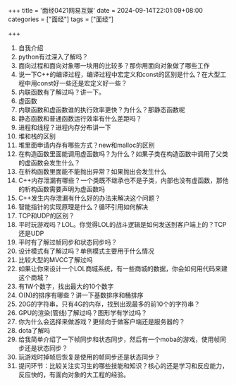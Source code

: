 +++
title = '面经0421网易互娱'
date = 2024-09-14T22:01:09+08:00
categories = ["面经"] 
tags = ["面经"]

+++




1.  自我介绍
2.  python有过深入了解吗？
3.  面向过程和面向对象哪一块用的比较多？那你用面向对象做了哪些工作
4.  说一下C++的编译过程，编译过程中宏定义和const的区别是什么？在大型工程中用const好一些还是宏定义好一些？
5.  内联函数有了解过吗？讲一下。
6.  虚函数
7.  内联函数和虚函数谁的执行效率更快？为什么？那静态函数呢
8.  静态函数和普通函数运行效率有什么差距吗？
9.  进程和线程？进程内存分布讲一下
10.  堆和栈的区别
11.  堆里面申请内存有哪些方式？new和malloc的区别
12.  在构造函数里面能调用虚函数吗？为什么？如果子类在构造函数中调用了父类的虚函数会发生什么？
13.  在析构函数里面能不能抛出异常？如果抛出会发生什么
14.  C++内存泄漏有哪些？一个类既不继承也不是子类，内部也没有虚函数，那他的析构函数需要声明为虚函数吗
15.  C++发生内存泄漏有什么好的办法来解决这个问题？
16.  智能指针的实现原理是什么？循环引用如何解决
17.  TCP和UDP的区别？
18.  平时玩游戏吗？LOL。你觉得LOL的战斗逻辑是如何发送到客户端上的？TCP还是UDP
19.  平时有了解过帧同步和状态同步吗？
20.  设计模式有了解过吗？单例模式主要用于什么情况
21.  比较大型的MVCC了解过吗
22.  如果让你来设计一个LOL商城系统，有一些商城的数据，你会如何用代码来建这个商城？
23.  有1W个数字，找出最大的10个数字
24.  O(N)的排序有哪些？讲一下基数排序和桶排序
25.  20G的字符串，只有4G的内存，找到出现最多的前10个的字符串？
26.  GPU的渲染(管线)了解过吗？图形学有学过吗？
27.  你为什么会选择来做游戏？更倾向于做客户端还是服务器的？
28.  dota了解吗
29.  给我简单介绍了一下帧同步和状态同步，然后有一个moba的游戏，使用帧同步还是状态同步？
30.  玩游戏时掉帧后恢复是使用的帧同步还是状态同步？
31.  提问环节：比较关注实习生的哪些技能和知识？核心的还是学习和反应能力，反应快的，有面向对象的大工程的经验。
